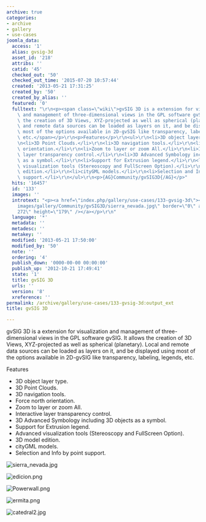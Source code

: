 ```yaml
---
archive: true
categories:
- archive
- gallery
- use-cases
joomla_data:
  access: '1'
  alias: gvsig-3d
  asset_id: '218'
  attribs: ''
  catid: '45'
  checked_out: '50'
  checked_out_time: '2015-07-20 10:57:44'
  created: '2013-05-21 17:31:25'
  created_by: '50'
  created_by_alias: ''
  featured: '0'
  fulltext: "\r\n<p><span class=\"wiki\">gvSIG 3D is a extension for visualization\
    \ and management of three-dimensional views in the GPL software gvSIG. It allows\
    \ the creation of 3D Views, XYZ-projected as well as spherical (planetary). Local\
    \ and remote data sources can be loaded as layers on it, and be displayed using\
    \ most of the options available in 2D-gvSIG like transparency, labeling, legends,\
    \ etc.</span></p>\r\n<p>Features</p>\r\n<ul>\r\n<li>3D object layer type.</li>\r\
    \n<li>3D Point Clouds.</li>\r\n<li>3D navigation tools.</li>\r\n<li>Force north\
    \ orientation.</li>\r\n<li>Zoom to layer or zoom All.</li>\r\n<li>Interactive\
    \ layer transparency control.</li>\r\n<li>3D Advanced Symbology including 3D objects\
    \ as a symbol.</li>\r\n<li>Support for Extrusion legend.</li>\r\n<li>Advanced\
    \ visualization tools (Stereoscopy and FullScreen Option).</li>\r\n<li>3D model\
    \ edition.</li>\r\n<li>cityGML models.</li>\r\n<li>Selection and Info by point\
    \ support.</li>\r\n</ul>\r\n<p>{AG}Community/gvSIG3D{/AG}</p>"
  hits: '16457'
  id: '133'
  images: ''
  introtext: "<p><a href=\"index.php/gallery/use-cases/133-gvsig-3d\"><img src=\"\
    images/gallery/Community/gvSIG3D/sierra_nevada.jpg\" border=\"0\" alt=\"\" width=\"\
    272\" height=\"179\" /></a></p>\r\n"
  language: '*'
  metadata: ''
  metadesc: ''
  metakey: ''
  modified: '2013-05-21 17:50:00'
  modified_by: '50'
  note: ''
  ordering: '4'
  publish_down: '0000-00-00 00:00:00'
  publish_up: '2012-10-21 17:49:41'
  state: '1'
  title: gvSIG 3D
  urls: ''
  version: '8'
  xreference: ''
permalink: /archive/gallery/use-cases/133-gvsig-3d:output_ext
title: gvSIG 3D

---
```

gvSIG 3D is a extension for visualization and management of three-dimensional views in the GPL software gvSIG. It allows the creation of 3D Views, XYZ-projected as well as spherical (planetary). Local and remote data sources can be loaded as layers on it, and be displayed using most of the options available in 2D-gvSIG like transparency, labeling, legends, etc.


Features


* 3D object layer type.
* 3D Point Clouds.
* 3D navigation tools.
* Force north orientation.
* Zoom to layer or zoom All.
* Interactive layer transparency control.
* 3D Advanced Symbology including 3D objects as a symbol.
* Support for Extrusion legend.
* Advanced visualization tools (Stereoscopy and FullScreen Option).
* 3D model edition.
* cityGML models.
* Selection and Info by point support.




![sierra_nevada.jpg](https://anyoldname3.github.io/OpenSceneGraphDotComBackup/OpenSceneGraph/www.openscenegraph.com/images/gallery/Community/gvSIG3D/sierra_nevada.jpg)

![edicion.png](https://anyoldname3.github.io/OpenSceneGraphDotComBackup/OpenSceneGraph/www.openscenegraph.com/images/gallery/Community/gvSIG3D/edicion.png)

![Powerwall.png](https://anyoldname3.github.io/OpenSceneGraphDotComBackup/OpenSceneGraph/www.openscenegraph.com/images/gallery/Community/gvSIG3D/Powerwall.png)

![ermita.png](https://anyoldname3.github.io/OpenSceneGraphDotComBackup/OpenSceneGraph/www.openscenegraph.com/images/gallery/Community/gvSIG3D/ermita.png)

![catedral2.jpg](https://anyoldname3.github.io/OpenSceneGraphDotComBackup/OpenSceneGraph/www.openscenegraph.com/images/gallery/Community/gvSIG3D/catedral2.jpg)




